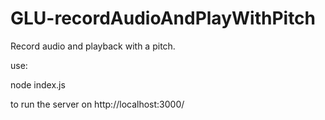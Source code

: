 # GLU-recordAudioAndPlayWithPitch
Record audio and playback with a pitch.

use:

node index.js

to run the server on http://localhost:3000/

